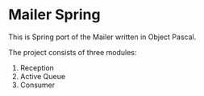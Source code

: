 # Mailer Spring
This is Spring port of the Mailer written in Object Pascal.

The project consists of three modules: 
1. Reception
2. Active Queue
3. Consumer
